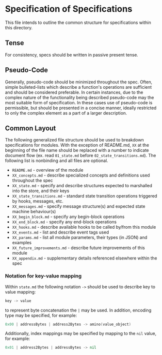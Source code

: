 # Specification of Specifications

This file intends to outline the common structure for specifications within
this directory.

## Tense

For consistency, specs should be written in passive present tense.

## Pseudo-Code

Generally, pseudo-code should be minimized throughout the spec. Often, simple
bulleted-lists which describe a function's operations are sufficient and should
be considered preferable. In certain instances, due to the complex nature of
the functionality being described pseudo-code may the most suitable form of
specification. In these cases use of pseudo-code is permissible, but should be
presented in a concise manner, ideally restricted to only the complex
element as a part of a larger description.

## Common Layout

The following generalized file structure should be used to breakdown
specifications for modules. With the exception of README.md, `XX` at the
beginning of the file name should be replaced with a number to indicate
document flow (ex. read `01_state.md` before `02_state_transitions.md`). The
following list is nonbinding and all files are optional.

- `README.md` - overview of the module
- `XX_concepts.md` - describe specialized concepts and definitions used throughout the spec
- `XX_state.md` - specify and describe structures expected to marshalled into the store, and their keys
- `XX_state_transitions.md` - standard state transition operations triggered by hooks, messages, etc.
- `XX_messages.md` - specify message structure(s) and expected state machine behaviour(s)
- `XX_begin_block.md` - specify any begin-block operations
- `XX_end_block.md` - specify any end-block operations
- `XX_hooks.md` - describe available hooks to be called by/from this module
- `XX_events.md` - list and describe event tags used
- `XX_params.md` - list all module parameters, their types (in JSON) and examples
- `XX_future_improvements.md` - describe future improvements of this module
- `XX_appendix.md` - supplementary details referenced elsewhere within the spec

### Notation for key-value mapping

Within `state.md` the following notation `->` should be used to describe key to
value mapping:

```go
key -> value
```

to represent byte concatenation the `|` may be used. In addition, encoding
type may be specified, for example:

```go
0x00 | addressBytes | address2Bytes -> amino(value_object)
```

Additionally, index mappings may be specified by mapping to the `nil` value, for example:

```go
0x01 | address2Bytes | addressBytes -> nil
```
